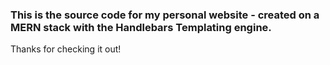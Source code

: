 ### This is the source code for my personal website - created on a MERN stack with the Handlebars Templating engine.

Thanks for checking it out!
